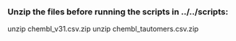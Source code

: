 ### Unzip the files before running the scripts in ../../scripts:
unzip chembl_v31.csv.zip
unzip chembl_tautomers.csv.zip
